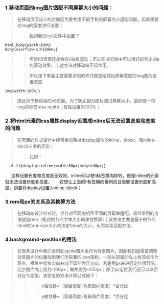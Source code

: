 ### 1.移动页面的img图片适配不同屏幕大小的问题：

>在移动页面设计的时候因为要考虑不同手机的屏幕大小适配问题，因此需要对img的宽度进行设置；

>>起初我的css文件中设置了

    html,body{width:100%}
    body{overflow-x:hidden;}
    
>>但是h5页面还是会在x轴有滚动；不过在浏览器中可以很好的禁止x轴的滚动效果。上述方法对移动端不起作用。

>>所以接下来最主要需要添加的样式就是给超出屏幕宽度的img图片设置宽度

    img{width:100%;}
    
>因此对于移动端的h5页面，为了防止因为图片超过屏幕大小，最好统一将img的标签max-width：属性设置为100%；

### 2.将html元素的css属性display设置成inline后无法设置高度和宽度的问题

>在页面的样式设计中经常会忽略掉display属性的inline，block，和inline-block三者的区别；

>>比如：

      ul li{display:inline;width:80px;height40px;}
      这样设置长度和高度是无效的，inline可以使li标签横向排列，但是inline的元素就无法设置长度和高度，
      若想让上面的li标签横向排列而且能够设置长度和高度，则要将display设置为inline-block；
### 3.rem和px的关系及其换算方法

>在移动端设计样式时，会针对不同的机型不同的屏幕做适配，最经常用的方法就是rem（相对根节点字体大小的单位换算）；该方法主要是基于根节点html的font-size大小来决定1rem的大小，从而实现适配方法。

### 4.background-position的用法

>在很多设计中我们会用到sprite图片来作为背景图片，因此我们就需要调整背景图片的位置找到我们所需要的icon图标。一般以容器的左上角顶点作为原点，横纵坐标依次向右向下延伸为正方向。若是用px来进行定位很容易，北京图片向上则为-100px；向左则为-200px；除了px定位我们还可以以百分比%定位，该定位的方法计算公式如下：

>>>x轴位移=（容器宽度-背景图片宽度）*百分比

>>>y轴位移=（容器高度-背景图片高度）*百分比
